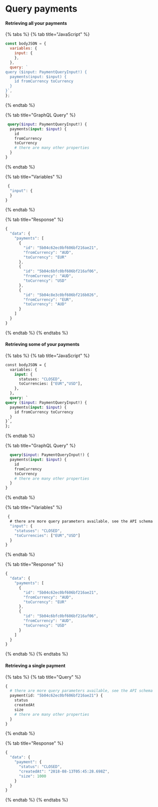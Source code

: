 # Query payments

#### Retrieving all your payments

{% tabs %}
{% tab title="JavaScript" %}
```javascript
const bodyJSON = {
  variables: {
    input: {
    },
  },
  query: `
query ($input: PaymentQueryInput!) {
  payments(input: $input) {   
    id fromCurrency toCurrency 
  }
}`,
};  
```
{% endtab %}

{% tab title="GraphQL Query" %}
```graphql
 query($input: PaymentQueryInput!) {
  payments(input: $input) {
    id
    fromCurrency
    toCurrency
    # there are many other properties
  }
}
```
{% endtab %}

{% tab title="Variables" %}
```javascript
 {
  "input": { 
  }
}
```
{% endtab %}

{% tab title="Response" %}
```javascript
{
  "data": {
    "payments": [
      {
        "id": "5b04c62ec0bf606bf216ae21",
        "fromCurrency": "AUD",
        "toCurrency": "EUR"
      },
      {
        "id": "5b04c6bfc0bf606bf216af06",
        "fromCurrency": "AUD",
        "toCurrency": "USD"
      },
      {
        "id": "5b04c8e3c0bf606bf216b026",
        "fromCurrency": "EUR",
        "toCurrency": "AUD"
      }
    ]
  }
}
```
{% endtab %}
{% endtabs %}

#### Retrieving some of your payments

{% tabs %}
{% tab title="JavaScript" %}
```graphql
const bodyJSON = {
  variables: {
    input: {
      statuses: "CLOSED",
      toCurrencies: ["EUR","USD"], 
    },
  },
  query: `
query ($input: PaymentQueryInput!) {
  payments(input: $input) {   
    id fromCurrency toCurrency 
  }
}`,
};    
```
{% endtab %}

{% tab title="GraphQL Query" %}
```graphql
  query($input: PaymentQueryInput!) {
  payments(input: $input) {
    id
    fromCurrency
    toCurrency
    # there are many other properties
  }
}
```
{% endtab %}

{% tab title="Variables" %}
```javascript
 {
  # there are more query parameters available, see the API schema
  "input": { 
    "statuses": "CLOSED",
    "toCurrencies": ["EUR","USD"]
  }
}
```
{% endtab %}

{% tab title="Response" %}
```javascript
{
  "data": {
    "payments": [
      {
        "id": "5b04c62ec0bf606bf216ae21",
        "fromCurrency": "AUD",
        "toCurrency": "EUR"
      },
      {
        "id": "5b04c6bfc0bf606bf216af06",
        "fromCurrency": "AUD",
        "toCurrency": "USD"
      }
    ]
  }
}
```
{% endtab %}
{% endtabs %}

#### Retrieving a single payment

{% tabs %}
{% tab title="Query" %}
```graphql
{
  # there are more query parameters available, see the API schema
  payment(id: "5b04c62ec0bf606bf216ae21") {
    status
    createdAt
    size
    # there are many other properties
  }
}

```
{% endtab %}

{% tab title="Response" %}
```javascript
{
  "data": {
    "payment": {
      "status": "CLOSED",
      "createdAt": "2018-08-13T05:45:28.698Z",
      "size": 1000
    }
  }
}
```
{% endtab %}
{% endtabs %}

